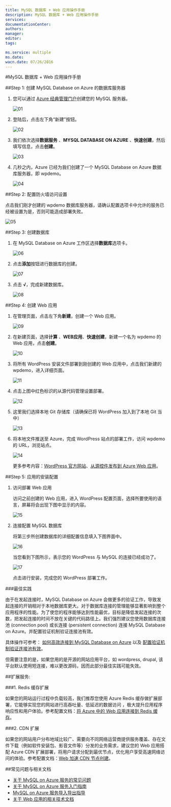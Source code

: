 ```yaml
---
title: MySQL 数据库 + Web 应用操作手册
description: MySQL 数据库 + Web 应用操作手册
services: 
documentationCenter: 
authors: 
manager: 
editor: 
tags: 

ms.service: multiple
ms.date: 
wacn.date: 07/26/2016
---
```


#MySQL 数据库 + Web 应用操作手册

##Step 1: 创建 MySQL Database on Azure 的数据库服务器

1. 您可以通过 [Azure 经典管理门户](https://manage.windowsazure.cn/)创建您的 MySQL 服务器。 

    ![01](./media/azure-web-apps-mysql/01.png)

2. 登陆后，点击左下角“新建”按钮。

    ![02](./media/azure-web-apps-mysql/02.png)

3. 我们依次选择**数据服务** 、**MYSQL DATABASE ON AZURE** 、**快速创建**，然后填写信息，点击**创建**。

    ![03](./media/azure-web-apps-mysql/03.png)

4. 几秒之内，Azure 已经为我们创建了一个 MySQL Database on Azure 数据库服务器，即 wpdemo。

    ![04](./media/azure-web-apps-mysql/04.png)

##Step 2: 配置防火墙访问设置

点击我们刚才创建的 wpdemo 数据库服务器，请确认配置选项卡中允许的服务已经被设置为是，否则可能造成部署失败。 

![05](./media/azure-web-apps-mysql/05.png)

##Step 3: 创建数据库

1. 在 MySQL Database on Azure 工作区选择**数据库**选项卡。

    ![06](./media/azure-web-apps-mysql/06.png)

2. 点击**添加**按钮进行数据库的创建。

    ![07](./media/azure-web-apps-mysql/07.png)

3. 点击 **√**，完成新建数据库。

    ![08](./media/azure-web-apps-mysql/08.png)

##Step 4: 创建 Web 应用
1. 在管理页面，点击左下角**新建**，创建一个 Web 应用。

    ![09](./media/azure-web-apps-mysql/09.png)

2. 在新建页面，选择**计算** 、**WEB应用**、**快速创建**，新建一个名为 wpdemo 的 Web 应用，点击**创建**。

    ![10](./media/azure-web-apps-mysql/10.png)

3. 将所有 WordPress 安装文件部署到刚创建的 Web 应用中，点击我们新建的 wpdemo，进入详细页面。

    ![11](./media/azure-web-apps-mysql/11.png)

4. 点击上图中红色标识的从源代码管理设置部署。

    ![12](./media/azure-web-apps-mysql/12.png)

5. 这里我们选择本地 Git 存储库（请确保已将 WordPress 加入到了本地 Git 当中）

    ![13](./media/azure-web-apps-mysql/13.png)

6. 将本地文件推送至 Azure，完成 WordPress 站点的部署工作，访问 wpdemo 的 URL，浏览站点。

    ![14](./media/azure-web-apps-mysql/14.png)

    更多参考内容：[WordPress 官方网站](https://cn.wordpress.org/)、[从源控件发布到 Azure Web 应用](./app-service-web/app-service-deploy-local-git.md)。

##Step 5: 应用的安装配置

1. 访问部署 Web 应用

    访问之前创建的 Web 应用，进入 WordPress 配置页面，选择所要使用的语言，屏幕将会出现下图中显示的内容。

    ![15](./media/azure-web-apps-mysql/15.png)

2. 连接配置 MySQL 数据库

    将第三步所创建数据库的详细配置信息填入下图界面中。

    ![16](./media/azure-web-apps-mysql/16.png)

    当您看到下图所示，表示您的 WordPress 与 MySQL 的连接已经成功了。

    ![17](./media/azure-web-apps-mysql/17.png)

    点击进行安装，完成您的 WordPress 部署工作。

###最佳实践

由于在发起连接时，MySQL Database on Azure 会做更多的验证工作，导致发起连接的开销相对于本地数据库更大。对于数据库连接的管理能够显著影响到整个应用程序的性能。为了使您的程序能够达到性能最优，目标是降低发起连接的次数，把发起连接的时间不放在关键的代码路径上。我们强烈建议您使用数据库连接池 (connection pool) 或长连接 (persistent connection) 连接 MySQL Database on Azure。并配置验证机制验证连接池有效。

具体操作可参考： [如何高效连接到 MySQL Database on Azure](./mysql/mysql-database-connection-pool.md) 以及 [配置验证机制验证连接池有效](./mysql/mysql-database-validationquery.md)。

但需要注意的是，如果您用的是开源的网站应用平台，如 wordpress, drupal, 该平台默认使用短连接，难以更改源码，因而此部分最佳实践可能失效。

##扩展服务: 

###1. Redis 缓存扩展

如果您的网站运行过程中负载较高，我们推荐您使用 Azure Redis 缓存做扩展部署，它能够实现您的网站进行高吞吐量、低延迟的数据访问 ，极大提升应用程序响应性和用户体验。参考配置文档：[将 Azure 中的 Web 应用连接到 Redis 缓存](./app-service-web/web-sites-connect-to-redis-using-memcache-protocol.md)。

###2. CDN 扩展

如果您的网站用户分布地域比较广、需要向不同网络运营商提供服务覆盖、存在文件下载（例如软件安装包、影音文件等）分发的业务需求，建议您的 Web 应用搭配 Azure CDN 扩展部署，将用户请求分配到最优节点，优化用户享受高速网络访问的体验。参考配置文档：[Web 加速 CDN 节点创建](./cdn/cdn-how-to-create-Web-CDN-endpoint.md)。

##常见问题与相关文档 

* [关于 MySQL on Azure 服务的常见问题](./mysql/mysql-database-tech-faq.md)
* [关于 MySQL on Azure 服务入门指南](./mysql/mysql-database-get-started.md)
* [MySQL on Azure 服务导入导出指导](./mysql/mysql-database-migration.md)
* [关于 Web 应用的相关技术文档](./app-service-web/index.md)

